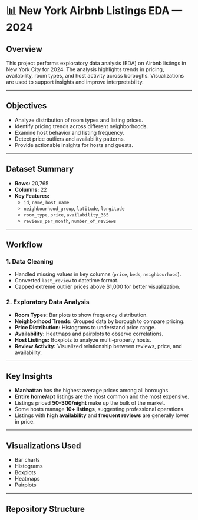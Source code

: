 # 📊 New York Airbnb Listings EDA — 2024

## Overview
This project performs exploratory data analysis (EDA) on Airbnb listings in New York City for 2024. The analysis highlights trends in pricing, availability, room types, and host activity across boroughs. Visualizations are used to support insights and improve interpretability.

---

## Objectives
- Analyze distribution of room types and listing prices.
- Identify pricing trends across different neighborhoods.
- Examine host behavior and listing frequency.
- Detect price outliers and availability patterns.
- Provide actionable insights for hosts and guests.

---

## Dataset Summary
- **Rows:** 20,765  
- **Columns:** 22  
- **Key Features:**  
  - `id`, `name`, `host_name`  
  - `neighbourhood_group`, `latitude`, `longitude`  
  - `room_type`, `price`, `availability_365`  
  - `reviews_per_month`, `number_of_reviews`  

---

## Workflow

### 1. Data Cleaning
- Handled missing values in key columns (`price`, `beds`, `neighbourhood`).
- Converted `last_review` to datetime format.
- Capped extreme outlier prices above $1,000 for better visualization.

### 2. Exploratory Data Analysis
- **Room Types:** Bar plots to show frequency distribution.
- **Neighborhood Trends:** Grouped data by borough to compare pricing.
- **Price Distribution:** Histograms to understand price range.
- **Availability:** Heatmaps and pairplots to observe correlations.
- **Host Listings:** Boxplots to analyze multi-property hosts.
- **Review Activity:** Visualized relationship between reviews, price, and availability.

---

## Key Insights

- **Manhattan** has the highest average prices among all boroughs.
- **Entire home/apt** listings are the most common and the most expensive.
- Listings priced **$50–$300/night** make up the bulk of the market.
- Some hosts manage **10+ listings**, suggesting professional operations.
- Listings with **high availability** and **frequent reviews** are generally lower in price.

---

## Visualizations Used
- Bar charts  
- Histograms  
- Boxplots  
- Heatmaps  
- Pairplots

---

## Repository Structure

